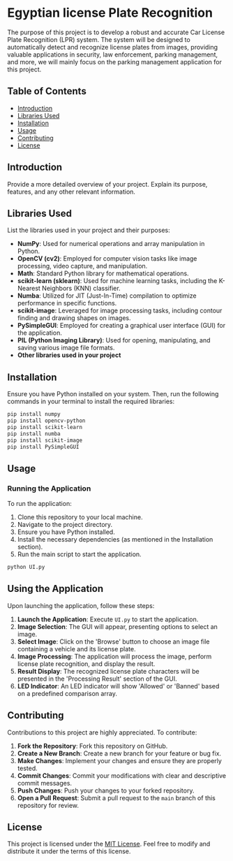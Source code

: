 # Egyptian license Plate Recognition

The purpose of this project is to develop a robust and accurate Car License Plate Recognition (LPR) system. The system will be designed to automatically detect and recognize license plates from images, providing valuable applications in security, law enforcement, parking management, and more, we will mainly focus on the parking management application for this project.

## Table of Contents

- [Introduction](#introduction)
- [Libraries Used](#libraries-used)
- [Installation](#installation)
- [Usage](#usage)
- [Contributing](#contributing)
- [License](#license)

## Introduction

Provide a more detailed overview of your project. Explain its purpose, features, and any other relevant information.

## Libraries Used

List the libraries used in your project and their purposes:

- **NumPy**: Used for numerical operations and array manipulation in Python.
- **OpenCV (cv2)**: Employed for computer vision tasks like image processing, video capture, and manipulation.
- **Math**: Standard Python library for mathematical operations.
- **scikit-learn (sklearn)**: Used for machine learning tasks, including the K-Nearest Neighbors (KNN) classifier.
- **Numba**: Utilized for JIT (Just-In-Time) compilation to optimize performance in specific functions.
- **scikit-image**: Leveraged for image processing tasks, including contour finding and drawing shapes on images.
- **PySimpleGUI**: Employed for creating a graphical user interface (GUI) for the application.
- **PIL (Python Imaging Library)**: Used for opening, manipulating, and saving various image file formats.
- **Other libraries used in your project**

## Installation

Ensure you have Python installed on your system. Then, run the following commands in your terminal to install the required libraries:

```bash
pip install numpy
pip install opencv-python
pip install scikit-learn
pip install numba
pip install scikit-image
pip install PySimpleGUI
```

## Usage

### Running the Application

To run the application:

1. Clone this repository to your local machine.
2. Navigate to the project directory.
3. Ensure you have Python installed.
4. Install the necessary dependencies (as mentioned in the Installation section).
5. Run the main script to start the application.

```bash
python UI.py
```

## Using the Application

Upon launching the application, follow these steps:

1. **Launch the Application**: Execute `UI.py` to start the application.
2. **Image Selection**: The GUI will appear, presenting options to select an image.
3. **Select Image**: Click on the 'Browse' button to choose an image file containing a vehicle and its license plate.
4. **Image Processing**: The application will process the image, perform license plate recognition, and display the result.
5. **Result Display**: The recognized license plate characters will be presented in the 'Processing Result' section of the GUI.
6. **LED Indicator**: An LED indicator will show 'Allowed' or 'Banned' based on a predefined comparison array.

## Contributing

Contributions to this project are highly appreciated. To contribute:

1. **Fork the Repository**: Fork this repository on GitHub.
2. **Create a New Branch**: Create a new branch for your feature or bug fix.
3. **Make Changes**: Implement your changes and ensure they are properly tested.
4. **Commit Changes**: Commit your modifications with clear and descriptive commit messages.
5. **Push Changes**: Push your changes to your forked repository.
6. **Open a Pull Request**: Submit a pull request to the `main` branch of this repository for review.

## License

This project is licensed under the [MIT License](LICENSE). Feel free to modify and distribute it under the terms of this license.
